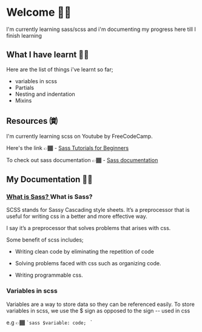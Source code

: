 # Welcome 👋🏾

I'm currently learning sass/scss and i'm documenting my progress here till I finish learning 

## What I have learnt 🥷🏾
Here are the list of things i've learnt so far;

* variables in scss
* Partials
* Nesting and indentation
* Mixins 

## Resources ㈾

I'm currently learning scss on Youtube by FreeCodeCamp. 

Here's the link 👉🏾 - [Sass Tutorials for Beginners](https://youtu.be/_a5j7KoflTs?si=cQE4xhx8kcrxhY6T)

To check out sass documentation 👉🏾 - [Sass documentation](sass-lang.com)

## My Documentation ✍🏾

### <ins>What is Sass? </ins>What is Sass? 

SCSS stands for Sassy Cascading style sheets. It’s a preprocessor that is useful for writing css in a better and more effective way. 

I say it’s a preprocessor that solves problems that arises with css.

Some benefit of scss includes; 

* Writing clean code by eliminating the repetition of code

* Solving problems faced with css such as organizing code. 

* Writing programmable css.

### Variables in scss

Variables are a way to store data so they can be referenced easily. To store variables in scss, we use the $ sign as opposed to the sign -- used in css

e.g 👉🏾
`` `sass
$variable: code; 
`` `